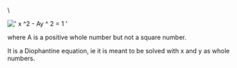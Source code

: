 \\

![' x \^2 - Ay \^ 2 = 1 '](../dictionary/equation_images/2861.1..png)

where A is a positive whole number but not a square number.

It is a Diophantine equation, ie it is meant to be solved with x and y
as whole numbers.
